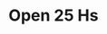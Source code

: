 ---
title: "Open 25 Hs"
url: /ciudad-autonoma-de-buenos-aires/open-25-hs-avenida-cabildo/
shop: quiosco
---